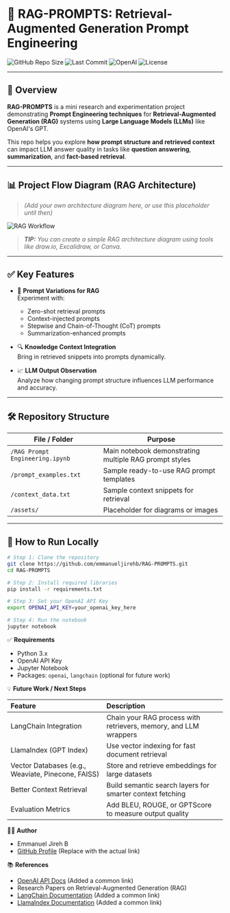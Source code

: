 # 🧠 RAG-PROMPTS: Retrieval-Augmented Generation Prompt Engineering

![GitHub Repo Size](https://img.shields.io/github/repo-size/emmanueljirehb/RAG-PROMPTS)
![Last Commit](https://img.shields.io/github/last-commit/emmanueljirehb/RAG-PROMPTS)
![OpenAI](https://img.shields.io/badge/LLM-OpenAI-blue)
![License](https://img.shields.io/badge/license-MIT-green)

---

## 📌 Overview

**RAG-PROMPTS** is a mini research and experimentation project demonstrating **Prompt Engineering techniques** for **Retrieval-Augmented Generation (RAG)** systems using **Large Language Models (LLMs)** like OpenAI's GPT.

This repo helps you explore **how prompt structure and retrieved context** can impact LLM answer quality in tasks like **question answering**, **summarization**, and **fact-based retrieval**.

---

## 📊 Project Flow Diagram (RAG Architecture)

> _(Add your own architecture diagram here, or use this placeholder until then)_

![RAG Workflow](https://raw.githubusercontent.com/emmanueljirehb/RAG-PROMPTS/main/assets/rag_workflow.png)

> _**TIP:** You can create a simple RAG architecture diagram using tools like draw.io, Excalidraw, or Canva._

---

## ✅ Key Features

- 📝 **Prompt Variations for RAG**  
Experiment with:
  - Zero-shot retrieval prompts
  - Context-injected prompts
  - Stepwise and Chain-of-Thought (CoT) prompts
  - Summarization-enhanced prompts

- 🔍 **Knowledge Context Integration**  
Bring in retrieved snippets into prompts dynamically.

- 📈 **LLM Output Observation**  
Analyze how changing prompt structure influences LLM performance and accuracy.

---

## 🛠️ Repository Structure

| File / Folder | Purpose |
|---|---|
| `/RAG Prompt Engineering.ipynb` | Main notebook demonstrating multiple RAG prompt styles |
| `/prompt_examples.txt` | Sample ready-to-use RAG prompt templates |
| `/context_data.txt` | Sample context snippets for retrieval |
| `/assets/` | Placeholder for diagrams or images |

---

## 🚀 How to Run Locally

```bash
# Step 1: Clone the repository
git clone https://github.com/emmanueljirehb/RAG-PROMPTS.git
cd RAG-PROMPTS

# Step 2: Install required libraries
pip install -r requirements.txt

# Step 3: Set your OpenAI API Key
export OPENAI_API_KEY=your_openai_key_here

# Step 4: Run the notebook
jupyter notebook
```

✅ **Requirements**

* Python 3.x
* OpenAI API Key
* Jupyter Notebook
* Packages: `openai`, `langchain` (optional for future work)

💡 **Future Work / Next Steps**

| Feature                   | Description                                                 |
| :------------------------ | :---------------------------------------------------------- |
| LangChain Integration     | Chain your RAG process with retrievers, memory, and LLM wrappers |
| LlamaIndex (GPT Index)    | Use vector indexing for fast document retrieval             |
| Vector Databases (e.g., Weaviate, Pinecone, FAISS) | Store and retrieve embeddings for large datasets            |
| Better Context Retrieval  | Build semantic search layers for smarter context fetching   |
| Evaluation Metrics        | Add BLEU, ROUGE, or GPTScore to measure output quality      |

🧑‍💻 **Author**

* Emmanuel Jireh B
* [GitHub Profile](https://github.com/emmanueljirehb) (Replace with the actual link)

📚 **References**

* [OpenAI API Docs](https://platform.openai.com/docs/api-reference) (Added a common link)
* Research Papers on Retrieval-Augmented Generation (RAG)
* [LangChain Documentation](https://python.langchain.com/docs/get_started/introduction.html) (Added a common link)
* [LlamaIndex Documentation](https://docs.llamaindex.ai/en/stable/) (Added a common link)
